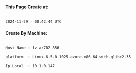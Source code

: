 
   
#### This Page Create at:

```bash

2024-11-29 - 00:42:44 UTC

```

#### Create By Machine:

```bash

Host Name : fv-az702-856

platform  : Linux-6.5.0-1025-azure-x86_64-with-glibc2.35

Ip Local  : 10.1.0.147

```

